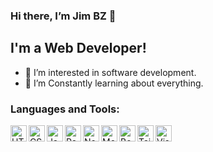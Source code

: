 ### Hi there, I’m Jim BZ 👋

## I'm a Web Developer!

- 👀 I’m interested in software development.
- 🌱 I’m Constantly learning about everything.

### Languages and Tools:
<img align="left" alt="HTML5" width="26px" src="https://cdn.jsdelivr.net/gh/devicons/devicon/icons/html5/html5-original.svg"  />
<img align="left" alt="CSS3" width="26px" src="https://cdn.jsdelivr.net/gh/devicons/devicon/icons/css3/css3-original.svg"  />
<img align="left" alt="JavaScript" width="26px" src="https://cdn.jsdelivr.net/gh/devicons/devicon/icons/javascript/javascript-original.svg" />
<img align="left" alt="React" width="26px" src="https://cdn.jsdelivr.net/gh/devicons/devicon/icons/react/react-original.svg"/>
<img align="left" alt="Node.js" width="26px" src="https://cdn.jsdelivr.net/gh/devicons/devicon/icons/nodejs/nodejs-original.svg"  />
<!--- <img align="left" alt="Git" width="26px" src="https://cdn.jsdelivr.net/gh/devicons/devicon/icons/git/git-original.svg"  /> --->
<img align="left" alt="MongoDB" width="26px" src="https://cdn.jsdelivr.net/gh/devicons/devicon/icons/mongodb/mongodb-original.svg" />
<img align="left" alt="Bootstrap" width="26px" src="https://cdn.jsdelivr.net/gh/devicons/devicon/icons/bootstrap/bootstrap-original.svg" />
<img align="left" alt="Tailwindcss" width="26px" src="https://cdn.jsdelivr.net/gh/devicons/devicon/icons/tailwindcss/tailwindcss-plain.svg" />
<img align="left" alt="Visual Studio Code" width="26px" src="https://cdn.jsdelivr.net/gh/devicons/devicon/icons/vscode/vscode-original.svg"  />


<!---
**SubVray/SubVray** is a ✨ special ✨ repository because its `README.md` (this file) appears on your GitHub profile.
You can click the Preview link to take a look at your changes.
--->
